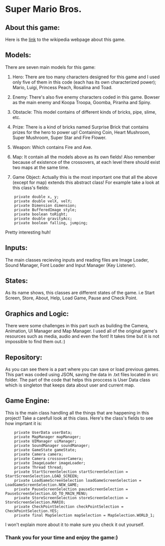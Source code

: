 # Super Mario Bros.

## About this game:
Here is the [link](https://en.wikipedia.org/wiki/Super_Mario_Bros.) to the wikipedia webpage about this game.


## Models:
There are seven main models for this game:
1. Hero:
There are too many characters designed for this game and I used only five of them in this code (each has its own characterized power); Mario, Luigi, Princess Peach, Rosalina and Toad.

2. Enemy:
There's also five enemy characters coded in this game. Bowser as the main enemy and Koopa Troopa, Goomba, Piranha and Spiny.

3. Obstacle:
This model contains of different kinds of bricks, pipe, slime, etc.

4. Prize:
There is a kind of bricks named Surprise Brick that contains prizes for the hero to power up! Containing Coin, Heart Mushroom, Super Mushroom, Super Star and Fire Flower.

5. Weapon:
Which contains Fire and Axe.

6. Map:
It contain all the models above as its own fields!
Also remember because of existence of the crossovers, at each level there should exist two maps at the same time.

7. Game Object:
Actually this is the most important one that all the above (except for map) extends this abstract class!
For example take a look at this class's fields:
```
    private double x, y;
    private double velX, velY;
    private Dimension dimension;
    private BufferedImage style;
    private boolean toRight;
    private double gravityAcc;
    private boolean falling, jumping;
```
Pretty interesting huh!


## Inputs:
The main classes recieving inputs and reading files are Image Loader, Sound Manager, Font Loader and Input Manager (Key Listener).


## States:
As its name shows, this classes are different states of the game. i.e Start Screen, Store, About, Help, Load Game, Pause and Check Point.


## Graphics and Logic:
There were some challenges in this part such as building the Camera, Animation, UI Manager and Map Manager.
I used all of the original game's resources such as media, audio and even the font!
It takes time but it is not impossible to find them out.:)


## Repository:
As you can see there is a part where you can save or load previous games.
This part was coded using JSON, saving the data in .txt files located in src folder.
The part of the code that helps this proccess is User Data class which is singleton that keeps data about user and current map.


## Game Engine:
This is the main class handling all the things that are happening in this project!
Take a carefull look at this class.
Here's the class's fields to see how imprtant it is:
```
    private UserData userData;
    private MapManager mapManager;
    private UIManager uiManager;
    private SoundManager soundManager;
    private GameState gameState;
    private Camera camera;
    private Camera crossoverCamera;
    private ImageLoader imageLoader;
    private Thread thread;
    private StartScreenSelection startScreenSelection = StartScreenSelection.LOAD_SCREEN;
    private LoadGameScreenSelection loadGameScreenSelection = LoadGameScreenSelection.NEW_GAME;
    private PauseScreenSelection pauseScreenSelection = PauseScreenSelection.GO_TO_MAIN_MENU;
    private StoreScreenSelection storeScreenSelection = StoreScreenSelection.MARIO;
    private CheckPointSelection checkPointSelection = CheckPointSelection.YES;
    private final MapSelection mapSelection = MapSelection.WORLD_1;
```
I won't explain more about it to make sure you check it out yourself.


### Thank you for your time and enjoy the game:)
